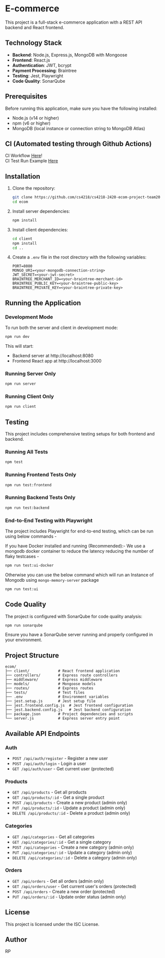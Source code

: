 # E-commerce

This project is a full-stack e-commerce application with a REST API backend and React frontend.

## Technology Stack

- **Backend**: Node.js, Express.js, MongoDB with Mongoose
- **Frontend**: React.js
- **Authentication**: JWT, bcrypt
- **Payment Processing**: Braintree
- **Testing**: Jest, Playwright
- **Code Quality**: SonarQube

## Prerequisites

Before running this application, make sure you have the following installed:

- Node.js (v14 or higher)
- npm (v6 or higher)
- MongoDB (local instance or connection string to MongoDB Atlas)

## CI (Automated testing through Github Actions)

CI Workflow [Here](https://github.com/cs4218/cs4218-2420-ecom-project-team20/actions/workflows/main.yml)!
\
CI Test Run Example [Here](https://github.com/cs4218/cs4218-2420-ecom-project-team20/actions/runs/13738099412/job/38424162066)

## Installation

1. Clone the repository:
   ```bash
   git clone https://github.com/cs4218/cs4218-2420-ecom-project-team20.git
   cd ecom
   ```

2. Install server dependencies:
   ```bash
   npm install
   ```

3. Install client dependencies:
   ```bash
   cd client
   npm install
   cd ..
   ```

4. Create a `.env` file in the root directory with the following variables:
   ```
   PORT=8080
   MONGO_URI=<your-mongodb-connection-string>
   JWT_SECRET=<your-jwt-secret>
   BRAINTREE_MERCHANT_ID=<your-braintree-merchant-id>
   BRAINTREE_PUBLIC_KEY=<your-braintree-public-key>
   BRAINTREE_PRIVATE_KEY=<your-braintree-private-key>
   ```

## Running the Application

### Development Mode

To run both the server and client in development mode:

```bash
npm run dev
```

This will start:
- Backend server at http://localhost:8080
- Frontend React app at http://localhost:3000

### Running Server Only

```bash
npm run server
```

### Running Client Only

```bash
npm run client
```

## Testing

This project includes comprehensive testing setups for both frontend and backend.

### Running All Tests

```bash
npm test
```

### Running Frontend Tests Only

```bash
npm run test:frontend
```

### Running Backend Tests Only

```bash
npm run test:backend
```

### End-to-End Testing with Playwright

The project includes Playwright for end-to-end testing, which can be run using below commands - 

If you have Docker installed and running (Recommended):- 
We use a mongodb docker container to reduce the latency reducing the number of flaky testcases -

```bash
npm run test:ui-docker
```

Otherwise you can use the below command which will run an Instance of Mongodb using
`mongo-memory-server` package

```bash
npm run test:ui
```

## Code Quality

The project is configured with SonarQube for code quality analysis:

```bash
npm run sonarqube
```

Ensure you have a SonarQube server running and properly configured in your environment.

## Project Structure

```
ecom/
├── client/             # React frontend application
├── controllers/        # Express route controllers
├── middleware/         # Express middleware
├── models/             # Mongoose models
├── routes/             # Express routes
├── tests/              # Test files
├── .env                # Environment variables
├── jest.setup.js       # Jest setup file
├── jest.frontend.config.js  # Jest frontend configuration
├── jest.backend.config.js   # Jest backend configuration
├── package.json        # Project dependencies and scripts
└── server.js           # Express server entry point
```

## Available API Endpoints

### Auth
- `POST /api/auth/register` - Register a new user
- `POST /api/auth/login` - Login a user
- `GET /api/auth/user` - Get current user (protected)

### Products
- `GET /api/products` - Get all products
- `GET /api/products/:id` - Get a single product
- `POST /api/products` - Create a new product (admin only)
- `PUT /api/products/:id` - Update a product (admin only)
- `DELETE /api/products/:id` - Delete a product (admin only)

### Categories
- `GET /api/categories` - Get all categories
- `GET /api/categories/:id` - Get a single category
- `POST /api/categories` - Create a new category (admin only)
- `PUT /api/categories/:id` - Update a category (admin only)
- `DELETE /api/categories/:id` - Delete a category (admin only)

### Orders
- `GET /api/orders` - Get all orders (admin only)
- `GET /api/orders/user` - Get current user's orders (protected)
- `POST /api/orders` - Create a new order (protected)
- `PUT /api/orders/:id` - Update order status (admin only)

## License

This project is licensed under the ISC License.

## Author

RP